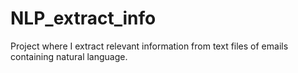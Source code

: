 # NLP_extract_info
Project where I extract relevant information from text files of emails containing natural language.
